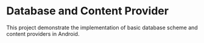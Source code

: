 # Database and Content Provider
This project demonstrate the implementation of basic database scheme and content providers in Android.
